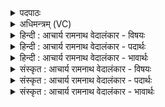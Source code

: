<details><summary>पदपाठः</summary>

क्ष꣢पः। रा꣣जन्। उत꣢। त्म꣡ना꣢꣯। अ꣡ग्ने꣢꣯। व꣡स्तोः꣢꣯। उ꣣त꣢। उ꣣ष꣡सः꣢। सः। ति꣢ग्मजम्भ। तिग्म। जम्भ। र꣡क्षसः꣢। द꣣ह। प्र꣡ति꣢꣯। १५६३।
</details>

<details><summary>अधिमन्त्रम् (VC)</summary>

- अग्निः
- गोतमो राहूगणः
- उष्णिक्
- ऋषभः
</details>

<details><summary>हिन्दी : आचार्य रामनाथ वेदालंकार - विषयः</summary>

आगे फिर परमात्मा,आचार्य और राजा से प्रार्थना है।
</details>

<details><summary>हिन्दी : आचार्य रामनाथ वेदालंकार - पदार्थः</summary>

पदार्थान्वयभाषाः -  हे (राजन्) सम्राट् (तिग्मजम्भ) तीक्ष्ण दण्डवाले (अग्ने) परमात्मन्,आचार्य वा राजन् ! (सः) वह विविध गुणों और कर्मों से सुशोभित आप (त्मना) स्वयम् (क्षपः) रात्रि में, (वस्तोः) दिन में, (उत) और (उषसः) उषाकालों में (रक्षसः) ब्रह्मचर्य-विरोधी,विद्या-विरोधी और सच्चरित्र-विरोधी दुष्ट विचारों को (प्रति दह) भस्म कर दो ॥३॥
</details>

<details><summary>हिन्दी : आचार्य रामनाथ वेदालंकार - भावार्थः</summary>

भावार्थभाषाः -  जैसे जगदीश्वर दिन-रात जागरूक होकर उपासकों के सच्चरित्र की रक्षा करता हुआ उनके काम, क्रोध, लोभ, मोह, हिंसा आदि के भावों को विनष्ट करता है, वैसे ही आचार्य शिष्यों के लिए और राजा प्रजाओं के लिए करे ॥३॥ इस खण्ड में परमात्मा, राष्ट्र, मानवोद्बोधन, राजा और आचार्य के विषयों का वर्णन होने से इस खण्ड की पूर्व खण्ड के साथ सङ्गति है ॥ पन्द्रहवें अध्याय में तृतीय खण्ड समाप्त ॥
</details>

<details><summary>संस्कृत : आचार्य रामनाथ वेदालंकार - विषयः</summary>

अथ पुनरपि परमात्माऽऽचार्यो नृपतिश्च प्रार्थ्यते।
</details>

<details><summary>संस्कृत : आचार्य रामनाथ वेदालंकार - पदार्थः</summary>

पदार्थान्वयभाषाः -  हे (राजन्) सम्राट् (तिग्मजम्भ) तीक्ष्णदण्ड (अग्ने) परमात्मन् आचार्य नृपते वा ! (सः) असौ विविधगुणकर्मसुशोभितः त्वम् (त्मना) आत्मना (क्षपः) रात्रौ, (वस्तोः) दिवसे (उत) अपि च (उषसः) उषःकाले (रक्षसः) ब्रह्मचर्यविरोधिनो विद्याविरोधिनः सच्चारित्र्यविरोधिनश्च दुर्विचारान् (प्रति दह) भस्मीकुरु ॥३॥२
</details>

<details><summary>संस्कृत : आचार्य रामनाथ वेदालंकार - भावार्थः</summary>

भावार्थभाषाः -  यथा जगदीश्वरो रात्रिन्दिवं जागरूको भूत्वोपासकानां सच्चारित्र्यं रक्षन् तेषां कामक्रोधलोभमोहहिंसादिभावान् विनाशयति तथैवाचार्यः शिष्येभ्यो नृपतिश्च प्रजाभ्यः कुर्यात् ॥३॥ अस्मिन् खण्डे परमात्मनो राष्ट्रस्य, मानवोद्बोधनस्य, नृपतेराचार्यस्य च विषयाणां वर्णनादेतत्खण्डस्य पूर्वखण्डेन संगतिरस्ति ॥
</details>